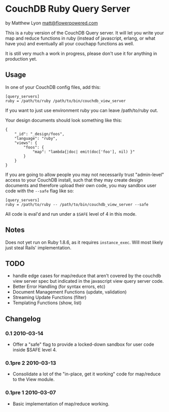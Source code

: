 # CouchDB Ruby Query Server

by Matthew Lyon <matt@flowerpowered.com>

This is a ruby version of the CouchDB Query server. It will let you write your map and reduce functions in ruby (instead of javascript, erlang, or what have you) and eventually all your couchapp functions as well.

It is still very much a work in progress, please don't use it for anything in production yet. 

## Usage

In one of your CouchDB config files, add this:

    [query_servers]
    ruby = /path/to/ruby /path/to/bin/couchdb_view_server

If you want to just use environment ruby you can leave /path/to/ruby out.

Your design documents should look something like this:

    {
        "_id": "_design/foos",
        "language": "ruby",
        "views": {
            "foos": {
                "map": "lambda{|doc| emit(doc['foo'], nil) }"
            }
        }
    }
    
If you are going to allow people you may not necessarily trust "admin-level" access to your CouchDB install, such that they may create design documents and therefore upload their own code, you may sandbox user code with the `--safe` flag like so:

    [query_servers]
    ruby = /path/to/ruby -- /path/to/bin/couchdb_view_server --safe
    
All code is eval'd and run under a `$SAFE` level of 4 in this mode.

## Notes

Does not yet run on Ruby 1.8.6, as it requires `instance_exec`. Will most likely just steal Rails' implementation.

## TODO

* handle edge cases for map/reduce that aren't covered by the couchdb view server spec but indicated in the javascript view query server code.
* Better Error Handling (for syntax errors, etc)
* Document Management Functions (update, validation)
* Streaming Update Functions (filter)
* Templating Functions (show, list)

## Changelog

### 0.1 2010-03-14
* Offer a "safe" flag to provide a locked-down sandbox for user code inside $SAFE level 4.

### 0.1pre 2 2010-03-13
* Consolidate a lot of the "in-place, get it working" code for map/reduce to the View module.

### 0.1pre 1 2010-03-07
* Basic implementation of map/reduce working.